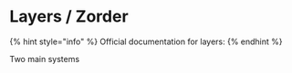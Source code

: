 # Layers / Zorder

{% hint style="info" %}
Official documentation for layers:&#x20;
{% endhint %}

Two main systems&#x20;

